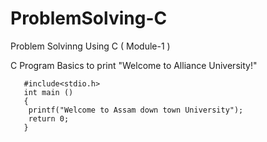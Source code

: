 # ProblemSolving-C
Problem Solvinng Using C ( Module-1 )

 C Program Basics to print "Welcome to Alliance University!"

       #include<stdio.h>
       int main ()
       {
        printf("Welcome to Assam down town University");
        return 0;
       }
